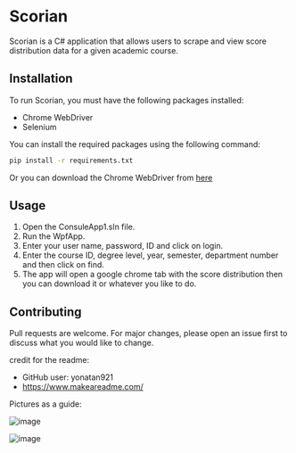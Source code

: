 # Scorian

Scorian is a C# application that allows users to scrape and view score distribution data for a given academic course.

## Installation

To run Scorian, you must have the following packages installed:

* Chrome WebDriver
* Selenium

You can install the required packages using the following command:

```bash
pip install -r requirements.txt
```

Or you can download the Chrome WebDriver from [here](http://chromedriver.storage.googleapis.com/index.html)
## Usage

1. Open the ConsuleApp1.sln file.
2. Run the WpfApp.
3. Enter your user name, password, ID and click on login.
4. Enter the course ID, degree level, year, semester, department number and then click on find.
5. The app will open a google chrome tab with the score distribution then you can download it or whatever you like to do.

## Contributing

Pull requests are welcome. For major changes, please open an issue first
to discuss what you would like to change.


credit for the readme: 
* GitHub user: yonatan921
* https://www.makeareadme.com/

Pictures as a guide:

![image](https://user-images.githubusercontent.com/93425570/235895871-50b3fb23-8dbc-424c-9a29-f3a5048b86d7.png)

![image](https://user-images.githubusercontent.com/93425570/235895780-5c5d0074-4fee-431c-99b5-5a386a074593.png)
